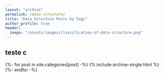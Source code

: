 ```yaml
---
layout: "archive"
permalink: /data-structure/
title: "Data Structure Posts by Tags"
author_profile: true
header:
  image: "/assets/images/classification-of-data-structure.png"
---
```

<h2>teste c</h2>
{%- for post in site.categories[post] -%}
  {% include archive-single.html %}
{%- endfor -%}
